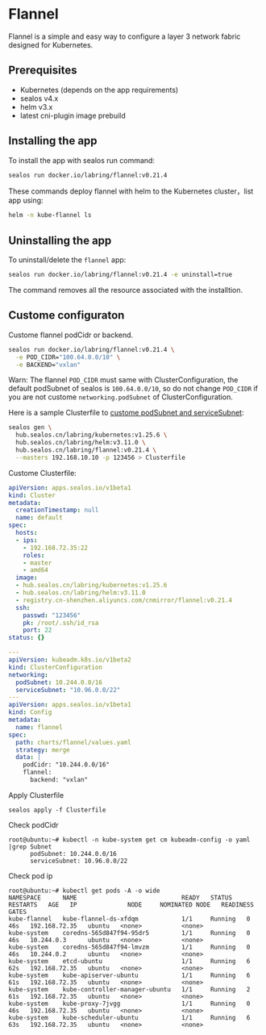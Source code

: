 # Flannel

Flannel is a simple and easy way to configure a layer 3 network fabric designed for Kubernetes.

## Prerequisites

- Kubernetes (depends on the app requirements)
- sealos v4.x
- helm v3.x
- latest cni-plugin image prebuild
 
## Installing the app

To install the app with sealos run  command:

```bash
sealos run docker.io/labring/flannel:v0.21.4
```

These commands deploy flannel with helm to the Kubernetes cluster，list app using:

```bash
helm -n kube-flannel ls
```

## Uninstalling the app

To uninstall/delete the `flannel` app:

```bash
sealos run docker.io/labring/flannel:v0.21.4 -e uninstall=true
```

The command removes all the resource associated with the installtion.

## Custome configuraton

Custome  flannel podCidr or backend.

```bash
sealos run docker.io/labring/flannel:v0.21.4 \
  -e POD_CIDR="100.64.0.0/10" \
  -e BACKEND="vxlan"
```

Warn: The flannel `POD_CIDR` must same with ClusterConfiguration, the default podSubnet of sealos is `100.64.0.0/10`, so do not change `POD_CIDR` if you are not custome `networking.podSubnet`  of ClusterConfiguration.

Here is a sample Clusterfile to [custome podSubnet and serviceSubnet](https://www.sealyun.com/docs/getting-started/customize-cluster):

```bash
sealos gen \
  hub.sealos.cn/labring/kubernetes:v1.25.6 \
  hub.sealos.cn/labring/helm:v3.11.0 \
  hub.sealos.cn/labring/flannel:v0.21.4 \
  --masters 192.168.10.10 -p 123456 > Clusterfile
```

Custome Clusterfile:

```yaml
apiVersion: apps.sealos.io/v1beta1
kind: Cluster
metadata:
  creationTimestamp: null
  name: default
spec:
  hosts:
  - ips:
    - 192.168.72.35:22
    roles:
    - master
    - amd64
  image:
  - hub.sealos.cn/labring/kubernetes:v1.25.6
  - hub.sealos.cn/labring/helm:v3.11.0
  - registry.cn-shenzhen.aliyuncs.com/cnmirror/flannel:v0.21.4
  ssh:
    passwd: "123456"
    pk: /root/.ssh/id_rsa
    port: 22
status: {}

---
apiVersion: kubeadm.k8s.io/v1beta2
kind: ClusterConfiguration
networking:
  podSubnet: 10.244.0.0/16
  serviceSubnet: "10.96.0.0/22"
---
apiVersion: apps.sealos.io/v1beta1
kind: Config
metadata:
  name: flannel
spec:
  path: charts/flannel/values.yaml
  strategy: merge
  data: |
    podCidr: "10.244.0.0/16"
    flannel:
      backend: "vxlan"
```

Apply Clusterfile

```
sealos apply -f Clusterfile
```

Check podCidr

```
root@ubuntu:~# kubectl -n kube-system get cm kubeadm-config -o yaml |grep Subnet
      podSubnet: 10.244.0.0/16
      serviceSubnet: 10.96.0.0/22
```

Check pod ip

```
root@ubuntu:~# kubectl get pods -A -o wide
NAMESPACE      NAME                             READY   STATUS    RESTARTS   AGE   IP              NODE     NOMINATED NODE   READINESS GATES
kube-flannel   kube-flannel-ds-xfdqm            1/1     Running   0          46s   192.168.72.35   ubuntu   <none>           <none>
kube-system    coredns-565d847f94-95dr5         1/1     Running   0          46s   10.244.0.3      ubuntu   <none>           <none>
kube-system    coredns-565d847f94-lmvzm         1/1     Running   0          46s   10.244.0.2      ubuntu   <none>           <none>
kube-system    etcd-ubuntu                      1/1     Running   6          62s   192.168.72.35   ubuntu   <none>           <none>
kube-system    kube-apiserver-ubuntu            1/1     Running   6          61s   192.168.72.35   ubuntu   <none>           <none>
kube-system    kube-controller-manager-ubuntu   1/1     Running   2          61s   192.168.72.35   ubuntu   <none>           <none>
kube-system    kube-proxy-7jvgg                 1/1     Running   0          46s   192.168.72.35   ubuntu   <none>           <none>
kube-system    kube-scheduler-ubuntu            1/1     Running   6          63s   192.168.72.35   ubuntu   <none>           <none>
```

